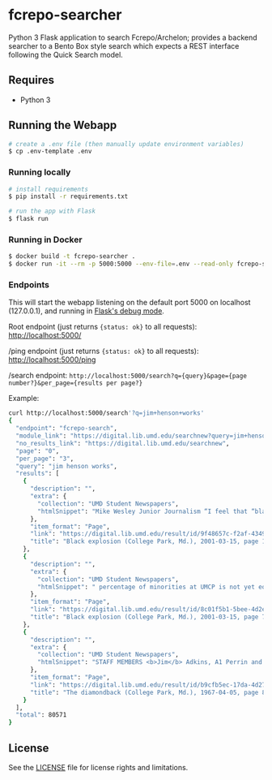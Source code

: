 # fcrepo-searcher

Python 3 Flask application to search Fcrepo/Archelon; provides a backend searcher to a Bento Box style search
which expects a REST interface following the Quick Search model.

## Requires

* Python 3

## Running the Webapp

```bash
# create a .env file (then manually update environment variables)
$ cp .env-template .env
```

### Running locally

```bash
# install requirements
$ pip install -r requirements.txt

# run the app with Flask
$ flask run
```

### Running in Docker

```bash
$ docker build -t fcrepo-searcher .
$ docker run -it --rm -p 5000:5000 --env-file=.env --read-only fcrepo-searcher
```

### Endpoints

This will start the webapp listening on the default port 5000 on localhost
(127.0.0.1), and running in [Flask's debug mode].

Root endpoint (just returns `{status: ok}` to all requests):
<http://localhost:5000/>

/ping endpoint (just returns `{status: ok}` to all requests):
<http://localhost:5000/ping>

/search endpoint: `http://localhost:5000/search?q={query}&page={page number?}&per_page={results per page?}`

Example:

```bash
curl http://localhost:5000/search'?q=jim+henson+works'
{
  "endpoint": "fcrepo-search",
  "module_link": "https://digital.lib.umd.edu/searchnew?query=jim+henson+works",
  "no_results_link": "https://digital.lib.umd.edu/searchnew",
  "page": "0",
  "per_page": "3",
  "query": "jim henson works",
  "results": [
    {
      "description": "",
      "extra": {
        "collection": "UMD Student Newspapers",
        "htmlSnippet": "Mike Wesley Junior Journalism “I feel that “black-on-black” crime diminishes our culture. We <b>worked</b> hard in the past to build a"
      },
      "item_format": "Page",
      "link": "https://digital.lib.umd.edu/result/id/9f48657c-f2af-4349-b8bd-4fccab2b821c",
      "title": "Black explosion (College Park, Md.), 2001-03-15, page 13"
    },
    {
      "description": "",
      "extra": {
        "collection": "UMD Student Newspapers",
        "htmlSnippet": " percentage of minorities at UMCP is not yet equal to the percentage of non-minority students, this ranking shows that UMCP is <b>working</b> towards"
      },
      "item_format": "Page",
      "link": "https://digital.lib.umd.edu/result/id/8c01f5b1-5bee-4d2e-8e3d-2e50829d9d5d",
      "title": "Black explosion (College Park, Md.), 2001-03-15, page 7"
    },
    {
      "description": "",
      "extra": {
        "collection": "UMD Student Newspapers",
        "htmlSnippet": "STAFF MEMBERS <b>Jim</b> Adkins, A1 Perrin and Bob Wilson labor to bring forth a new issue of “The Log.” Brainchild of Alwyn...newspapers for writers, artists, and any others interested in <b>work ing</b> on a newly forming maga zine. No pay was offered but when... articles but <b>Jim</b> Adkins, also a cartoonist for the Dia mondback, is head of the art sec tion and Bob Wilson, a sophomore in... not do any administra tive <b>work.</b>"
      },
      "item_format": "Page",
      "link": "https://digital.lib.umd.edu/result/id/b9cfb5ec-17da-4d27-9097-b5bedcb7c3e8",
      "title": "The diamondback (College Park, Md.), 1967-04-05, page 8"
    }
  ],
  "total": 80571
}
```

[Flask's debug mode]: https://flask.palletsprojects.com/en/2.0.x/quickstart/#debug-mode

## License

See the [LICENSE](LICENSE.txt) file for license rights and limitations.
